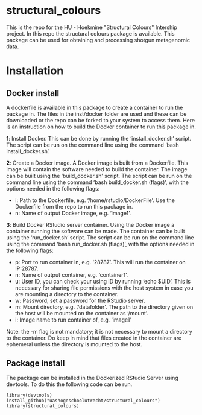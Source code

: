 # structural_colours
This is the repo for the HU - Hoekmine "Structural Colours" Intership project. In this repo the structural colours package is available. This package can be used for obtaining and processing shotgun metagenomic data.

# Installation
## Docker install
A dockerfile is available in this package to create a container to run the package in. The files in the inst/docker folder are used and these can be downloaded or the repo can be forked to your system to access them. Here is an instruction on how to build the Docker container to run this package in.

**1**: Install Docker. This can be done by running the ‘install_docker.sh’ script. The script can be run on the command line using the command ‘bash install_docker.sh’.

**2**: Create a Docker image. A Docker image is built from a Dockerfile. This image will contain the software needed to build the container. The image can be built using the ‘build_docker.sh’ script. The script can be run on the command line using the command ‘bash build_docker.sh (flags)’, with the options needed in the following flags:
-	i: Path to the Dockerfile, e.g. ‘/home/rstudio/DockerFile’. Use the Dockerfile from the repo to run this package in.
-	n: Name of output Docker image, e.g. ‘image1’.

**3**: Build Docker RStudio server container. Using the Docker image a container running the software can be made. The container can be built using the ‘run_docker.sh’ script. The script can be run on the command line using the command ‘bash run_docker.sh (flags)’, with the options needed in the following flags:
-	p: Port to run container in, e.g. ‘28787’. This will run the container on IP:28787.
-	n: Name of output container, e.g. ‘container1’.
-	u: User ID, you can check your using ID by running ‘echo $UID’. This is necessary for sharing file permissions with the host system in case you are mounting a directory to the container.
-	w: Password, set a password for the RStudio server.
-	m: Mount directory, e.g. ‘/datafolder’. The path to the directory given on the host will be mounted on the container as ‘/mount’.
-	i: Image name to run container of, e.g. ‘image1’

Note: the -m flag is not mandatory; it is not necessary to mount a directory to the container. Do keep in mind that files created in the container are ephemeral unless the directory is mounted to the host.

## Package install
The package can be installed in the Dockerized RStudio Server using devtools. To do this the following code can be run.
```
library(devtools)
install_github("uashogeschoolutrecht/structural_colours")
library(structural_colours)
```
